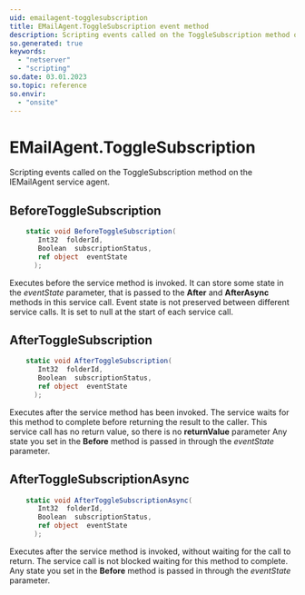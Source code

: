 ```yaml
---
uid: emailagent-togglesubscription
title: EMailAgent.ToggleSubscription event method
description: Scripting events called on the ToggleSubscription method on the EMailAgent service agent.
so.generated: true
keywords:
  - "netserver"
  - "scripting"
so.date: 03.01.2023
so.topic: reference
so.envir:
  - "onsite"
---
```

# EMailAgent.ToggleSubscription

Scripting events called on the <see cref='M:SuperOffice.CRM.Services.IEMailAgent.ToggleSubscription'>ToggleSubscription</see> method on the <see cref='IEMailAgent'>IEMailAgent</see>  service agent.

## BeforeToggleSubscription
```cs
    static void BeforeToggleSubscription(
       Int32  folderId,
       Boolean  subscriptionStatus,
       ref object  eventState
      );
```
Executes before the service method is invoked.
It can store some state in the *eventState* parameter, that is passed to the **After** and **AfterAsync** methods in this service call.
Event state is not preserved between different service calls. It is set to null at the start of each service call.
## AfterToggleSubscription
```cs
    static void AfterToggleSubscription(
       Int32  folderId,
       Boolean  subscriptionStatus,
       ref object  eventState
      );
```
Executes after the service method has been invoked. The service waits for this method to complete before returning the result to the caller.
This service call has no return value, so there is no **returnValue** parameter
Any state you set in the **Before** method is passed in through the *eventState* parameter.
## AfterToggleSubscriptionAsync
```cs
    static void AfterToggleSubscriptionAsync(
       Int32  folderId,
       Boolean  subscriptionStatus,
       ref object  eventState
      );
```
Executes after the service method is invoked, without waiting for the call to return.
The service call is not blocked waiting for this method to complete.
Any state you set in the **Before** method is passed in through the *eventState* parameter.

